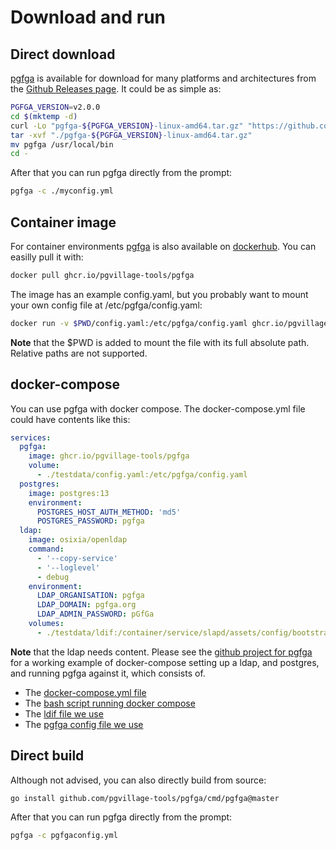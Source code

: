 # Download and run

## Direct download

[pgfga](https://github.com/pgvillage-tools/pgfga) is available for download for many platforms and architectures from the [Github Releases page](https://github.com/pgvillage-tools/pgfga/releases).
It could be as simple as:

```bash
PGFGA_VERSION=v2.0.0
cd $(mktemp -d)
curl -Lo "pgfga-${PGFGA_VERSION}-linux-amd64.tar.gz" "https://github.com/pgvillage-tools/pgfga/releases/download/${PGFGA_VERSION}/pgfga-${PGFGA_VERSION}-linux-amd64.tar.gz"
tar -xvf "./pgfga-${PGFGA_VERSION}-linux-amd64.tar.gz"
mv pgfga /usr/local/bin
cd -
```

After that you can run pgfga directly from the prompt:

```bash
pgfga -c ./myconfig.yml
```

## Container image

For container environments [pgfga](https://github.com/pgvillage-tools/pgfga) is also available on [dockerhub](https://hub.docker.com/repository/docker/pgvillage-tools/pgfga).
You can easilly pull it with:

```bash
docker pull ghcr.io/pgvillage-tools/pgfga
```

The image has an example config.yaml, but you probably want to mount your own config file at /etc/pgfga/config.yaml:

```bash
docker run -v $PWD/config.yaml:/etc/pgfga/config.yaml ghcr.io/pgvillage-tools/pgfga
```

**Note** that the $PWD is added to mount the file with its full absolute path. Relative paths are not supported.

## docker-compose

You can use pgfga with docker compose.
The docker-compose.yml file could have contents like this:

```yaml
services:
  pgfga:
    image: ghcr.io/pgvillage-tools/pgfga
    volume:
      - ./testdata/config.yaml:/etc/pgfga/config.yaml
  postgres:
    image: postgres:13
    environment:
      POSTGRES_HOST_AUTH_METHOD: 'md5'
      POSTGRES_PASSWORD: pgfga
  ldap:
    image: osixia/openldap
    command:
      - '--copy-service'
      - '--loglevel'
      - debug
    environment:
      LDAP_ORGANISATION: pgfga
      LDAP_DOMAIN: pgfga.org
      LDAP_ADMIN_PASSWORD: pGfGa
    volumes:
      - ./testdata/ldif:/container/service/slapd/assets/config/bootstrap/ldif/custom
```

**Note** that the ldap needs content.
Please see the [github project for pgfga](https://github.com/pgvillage-tools/pgfga) for a working example of docker-compose setting up a ldap, and postgres, and running pgfga against it, which consists of.

- The [docker-compose.yml file](https://github.com/pgvillage-tools/pgfga/blob/docs/docker-compose.yml)
- The [bash script running docker compose](https://github.com/pgvillage-tools/pgfga/blob/docs/docker-compose-tests.sh)
- The [ldif file we use](https://github.com/pgvillage-tools/pgfga/blob/docs/testdata/ldif/01_objects.ldif)
- The [pgfga config file we use](https://github.com/pgvillage-tools/pgfga/blob/docs/testdata/config.yaml)

## Direct build

Although not advised, you can also directly build from source:

```bash
go install github.com/pgvillage-tools/pgfga/cmd/pgfga@master
```

After that you can run pgfga directly from the prompt:

```bash
pgfga -c pgfgaconfig.yml
```
